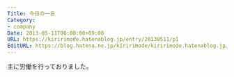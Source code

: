 ```yaml
---
Title: 今日の一日
Category:
- company
Date: 2013-05-11T00:00:00+09:00
URL: https://kiririmode.hatenablog.jp/entry/20130511/p1
EditURL: https://blog.hatena.ne.jp/kiririmode/kiririmode.hatenablog.jp/atom/entry/8454420450078209731
---
```



主に労働を行っておりました。

